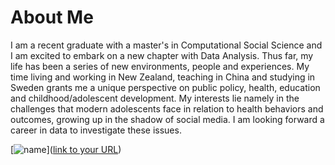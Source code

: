 # About Me

I am a recent graduate with a master's in Computational Social Science and I am excited to embark on a new chapter with Data Analysis. Thus far, my life has been a series of new environments, people and experiences. My time living and working in New Zealand, teaching in China and studying in Sweden grants me a unique perspective on public policy, health, education and childhood/adolescent development. My interests lie namely in the challenges that modern adolescents face in relation to health behaviors and outcomes, growing up in the shadow of social media. I am looking forward a career in data to investigate these issues. 

[![name](thesis_cover.png=250x250)]([link to your URL](https://github.com/jackiwock/portfolio/tree/main/Masters_Thesis))

